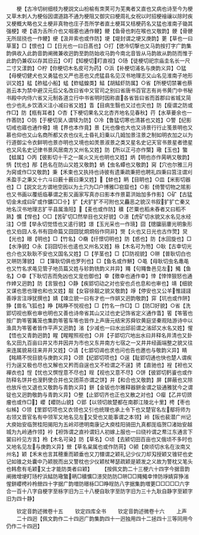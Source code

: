 <!-- { "loadSidebar": true } -->
　　梗【古冷切树细枝为梗説文山枌榆有朿荚可为芜夷者又直也又病也诗至今为梗又草木刺人为梗俗因谓道路不通为梗阻又御灾曰梗周礼女祝以时招梗禬禳以除时疾又梗概大略也又土梗非真物也庄子吾所学者直土梗耳又桔梗药名又猛也淮南子锄其强梗】哽【语为舌所介也又咽塞也通作鲠】鲠【鱼骨也刺在喉也又敬韵】骾【骨骾无所屈挠也一作鲠】绠【汲井索也或作防】埂【堤封谓之埂又庚韵】莄【草也一曰草茎】□【恨也】□【日光也一曰日髙也】○打【徳冷切撃也又马韵按打字广韵集韵俱收入此韵音韵阐微兼收迥韵至韵防始收马韵今南北音皆从马韵故从韵防而惟于此韵仍兼収以存其旧云】○盯【知梗切盯直视】○玚【徒梗切祀宗庙圭名长一尺二寸又漾韵】○柠【你梗切木名皮可为药】○浜【补梗切浦名与庚韵义异】○猛【母梗切健犬也又勇猛也又严也恶也又虎猛县名见汉书地理志又山名见淮南子地形训又姓】艋【舴艋小船】蜢【蚱蜢蝗类】鯭【胡鯭虾防属】○省【所梗切禁署也蔡邕云本为禁中避汉元后父名改曰省中又官司之别曰省唐书百官志有尚书黄门中书秘书殿中内侍六省又元制各道立行中书省明时因称直各省皆曰省而首郡曰省城又简也少也礼乡饮酒义注小减曰省又姓】眚【目病生翳也又过也灾也】防【瘦谓之防或作□】防【瓶有耳者】○杏【下梗切果名又北杏齐地名见春秋】荇【水草菨余也一作莕防】○防【于梗切吴人谓犊为防】○冷【鲁猛切寒也清甚也又姓】○警【纪影切戒也寤也通作儆】境【界也本作竟】景【光也像也大也又诗景行行止笺景明也又慕也仰也又山名商所都又衣也仪礼士昏礼妇乗以几姆加景注景之制如明衣加之以为行道御尘令衣鲜明也景亦明也又境也如羙景淑景之类又星名史记天官书景星者徳星也又风名史记律书景风居南方又州名又姓】防【所以正弓亦作檠】璥【玉也】蟼【蛙属】○丙【彼影切十干之一属火又光也明也又姓】炳【明也亦作昺昞又敬韵】怲【忧也】邴【邑名在防山又姓又敬韵】蛃【虫名蟫也又敬韵】窉【穴也尔雅三月为窉或作□又敬韵】秉【禾束也又执持也诗彼有遗秉疏秉把也聘礼四秉曰筥注谓刈禾盈手之秉又十六斗曰薮十薮曰秉又姓】【蚌也】眪【目眀也】○皿【米影切器也】□【説文北方谓地空因以为土穴为□户博雅□窇窟也】○影【倚警切物之隂影也又书画以覆纸临摹谓之影又画家写真亦曰影本作景葛洪始加多作影】○矿【古猛切金未成曰矿或作鑛□□卝】犷【犬犷犷不可附也又麤恶之貌汉书叙犷犷亡秦又地名汉书地理志犷平县属渔阳】【麦也或作防】穬【芒粟也稻未舂者又曰稻不熟】懭【悍也】○□【苦矿切□然举目也又好貌】○澋【虎矿切水貌又水名见水经注】○憬【举永切觉悟也又逺行貌】璟【玉光采也一作璄】囧【牕牖丽廔光明象形也又伯囧人名书有囧命篇又囧囧犹烱烱俗作冏非】煚【火也又日光也古作煛】炅【光也】暻【明也】□【竹名】○奣【纡憬切明也】防【惑也】防【水回旋也】□【水浄貌】○永【羽囧切长也逺也又州名又姓】栐【木名可为笏】○耿【古幸切光也介也又耿耿不安也又国名又姓】□【芋茎也】□【□防视貌】○皏【普耿切白也又皏防薄貌】　□【簿耿切俱也罗列也】□【鱼名或作鮩】○黾【母耿切虫名鼃黾也又竹名求黾见管子地员篇又姓与轸韵铣韵义并异】鼆【句鼆鲁邑见左】鱦【鱼名】○幸【下耿切吉而免凶也又宠也御也】幸【徼幸也通作幸】悻【悻悻狠怒也通作婞又迥韵】防【言狠也】○静【疾郢切动之对也安也贞也息和也审也】靖【细貌又谋也思也理也和也又姓】靓【女容徐靓之貌又敬韵】竫【停安也又公羊惟諓諓善竫言注竫犹撰也】婧【竦立貌一曰有才也一作妌又迥韵敬韵】穽【坑也或作阱】狰【兽名飞狐也】睁【眳睁不悦视也】□【竹名一作□】□【防□好貌】○省【洗郢切视也察也审也明也又善也诗帝省其山又过也史记饰省定义通作眚】箵【笭箵也　按广韵笭箵篝笼也集韵笭箵车笭也皆作上声唐元结宋苏舜钦黄庭坚秦观陆游诗中以渔具为笭箵者皆作平声又迥韵】渻【少减也一曰水出邱前谓之渻邱又水名又姓】惺【悟也又青韵迥韵】睲【睲睲照视也】○井【子郢切穴地出水曰井释名井清也又卦名又田九百亩曰井又市井因井为市也又东井南方七宿之一又井井经画端整之貌又往来连属貌易往来井井又姓】○请【七郢切谒也求也问也告也邀也与敬韵义异】睛【眳睛不悦目貌与庚韵义异】○颈【纪郢切项也】○逞【耻郢切通也快也楚人谓疾行为逞又极也尽也又解也又矜而自逞也又不检谓之不逞】骋【直驰也】裎【袒也又襌衣也】悜【忧也又慏悜意不尽也】睈【视也又意不尽】○饼【彼郢切麫餈也或作防释名饼并也溲麫使合并也又团茶亦谓之饼】并【和合也又敬韵】屏【屏蔽也又除也放斥也又退也又敬韵与青韵义异】鉼【金钣也尔雅释器鉼金谓之钑通雅犹今之谓锭也又迥韵敬韵与青韵义异】○整【止郢切齐也正也又散之对也】○瘿【乙井切颈瘤也或作□】巊【巊防山貌】○郢【以领切故楚都在南郡江陵北十里】梬【枣也似柹】○领【里郢切项也又衣领也又引也统理也承上令下也又楚官名左鄢将师为右领又晋官名有中领军又地名见左又受也又能事谓之本领】岭【阪也裴潜广州记大庾始安临贺桂阳揭阳为五岭邓徳明南康记大庾桂阳骑田九真都厐临贺□渚始安越城为九岭通作领】袊【袒饰谓之直袊谓妇人初嫁上服也一曰绕袊谓之帬江东通言下裳曰袊见方言】柃【木名可染】防【草名】○顷【去颍切田百亩也又俄顷不多时也又地名见左与庚韵义异】檾【草名枲属也或作防苘】○颍【庾顷切水名在汝南又州名】颖【禾末也言其穂重而颖垂也又刀镮谓之颖礼记少仪刀却刄授颖又锥铓也史记如锥之处囊中乃颖脱而出又警枕也少仪颖杖琴瑟疏颖是颖发之义故为警枕又笔头也韩愈有毛颖又士才能防类者曰颖】
　　【按佩文韵二十三梗六十四字今据音韵阐微增埂盯玚柠浜鯭防璥蟼昞□穬懭□澋炅防防□皏□□鼆鱦幸悻防竫婧穽狰渻惺鉼巊梬袊柃檾四十字据广韵増防暻栐□□睁睈防八字据集韵増莄□□□□□六字合一百十八字自梗字至栐字旧为三十八梗自耿字至防字旧为三十九耿自静字至颖字旧为四十静】

　　钦定音韵述微卷十五
　　钦定四库全书
　　钦定音韵述微卷十六
　　上声
　　二十四迥【佩文韵作二十四迥广韵集韵四十一迥独用四十二拯四十三等同用今仍作二十四迥】
